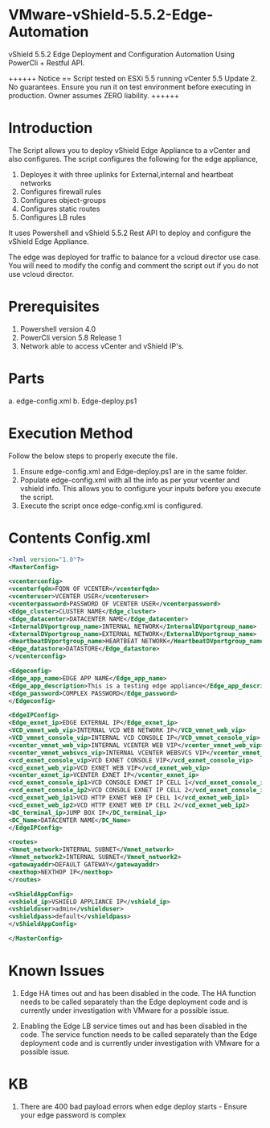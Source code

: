 VMware-vShield-5.5.2-Edge-Automation
==============================

vShield 5.5.2 Edge Deployment and Configuration Automation Using PowerCli + Restful API.

++++++
Notice == Script tested on ESXi 5.5 running vCenter 5.5 Update 2. No guarantees. Ensure you run it on test environment before executing in production. Owner assumes ZERO liability.
++++++

Introduction
============

The Script allows you to deploy vShield Edge Appliance to a vCenter and also configures. The script configures the following for the edge appliance,

1. Deployes it with three uplinks for External,internal and heartbeat networks
2. Configures firewall rules
3. Configures object-groups
4. Configures static routes
5. Configures LB rules

It uses Powershell and vShield 5.5.2 Rest API to deploy and configure the vShield Edge Appliance.

The edge was deployed for traffic to balance for a vcloud director use case. You will need to modify the config and comment the script out if you do not use vcloud director.

Prerequisites
=============

1. Powershell version 4.0
2. PowerCli version 5.8 Release 1
3. Network able to access vCenter and vShield IP's. 

Parts
=====
a. edge-config.xml
b. Edge-deploy.ps1

Execution Method
================

Follow the below steps to properly execute the file.

1. Ensure edge-config.xml and Edge-deploy.ps1 are in the same folder.
2. Populate edge-config.xml with all the info as per your vcenter and vshield info. This allows you to configure your inputs before you execute the script.
3. Execute the script once edge-config.xml is configured.

Contents Config.xml
===================
```xml
<?xml version="1.0"?>
<MasterConfig>

<vcenterconfig>
<vcenterfqdn>FQDN OF VCENTER</vcenterfqdn>
<vcenteruser>VCENTER USER</vcenteruser>
<vcenterpassword>PASSWORD OF VCENTER USER</vcenterpassword>
<Edge_cluster>CLUSTER NAME</Edge_cluster>
<Edge_datacenter>DATACENTER NAME</Edge_datacenter>
<InternalDVportgroup_name>INTERNAL NETWORK</InternalDVportgroup_name>
<ExternalDVportgroup_name>EXTERNAL NETWORK</ExternalDVportgroup_name>
<HeartbeatDVportgroup_name>HEARTBEAT NETWORK</HeartbeatDVportgroup_name>
<Edge_datastore>DATASTORE</Edge_datastore>
</vcenterconfig>

<Edgeconfig>
<Edge_app_name>EDGE APP NAME</Edge_app_name>
<Edge_app_description>This is a testing edge appliance</Edge_app_description>
<Edge_password>COMPLEX PASSWORD</Edge_password>
</Edgeconfig>

<EdgeIPConfig>
<Edge_exnet_ip>EDGE EXTERNAL IP</Edge_exnet_ip>
<VCD_vmnet_web_vip>INTERNAL VCD WEB NETWORK IP</VCD_vmnet_web_vip>
<VCD_vmnet_console_vip>INTERNAL VCD CONSOLE IP</VCD_vmnet_console_vip>
<vcenter_vmnet_web_vip>INTERNAL VCENTER WEB VIP</vcenter_vmnet_web_vip>
<vcenter_vmnet_websvcs_vip>INTERNAL VCENTER WEBSVCS VIP</vcenter_vmnet_websvcs_vip>
<vcd_exnet_console_vip>VCD EXNET CONSOLE VIP</vcd_exnet_console_vip>
<vcd_exnet_web_vip>VCD EXNET WEB VIP</vcd_exnet_web_vip>
<vcenter_exnet_ip>VCENTER EXNET IP</vcenter_exnet_ip>
<vcd_exnet_console_ip1>VCD CONSOLE EXNET IP CELL 1</vcd_exnet_console_ip1>
<vcd_exnet_console_ip2>VCD CONSOLE EXNET IP CELL 2</vcd_exnet_console_ip2>
<vcd_exnet_web_ip1>VCD HTTP EXNET WEB IP CELL 1</vcd_exnet_web_ip1>
<vcd_exnet_web_ip2>VCD HTTP EXNET WEB IP CELL 2</vcd_exnet_web_ip2>
<DC_terminal_ip>JUMP BOX IP</DC_terminal_ip>
<DC_Name>DATACENTER NAME</DC_Name>
</EdgeIPConfig>

<routes>
<Vmnet_network>INTERNAL SUBNET</Vmnet_network>
<Vmnet_network2>INTERNAL SUBNET</Vmnet_network2>
<gatewayaddr>DEFAULT GATEWAY</gatewayaddr>
<nexthop>NEXTHOP IP</nexthop>
</routes>

<vShieldAppConfig>
<vshield_ip>VSHIELD APPLIANCE IP</vshield_ip>
<vshielduser>admin</vshielduser>
<vshieldpass>default</vshieldpass>
</vShieldAppConfig>

</MasterConfig>
```
Known Issues
============

1. Edge HA times out and has been disabled in the code. The HA function needs to be called separately than the Edge deployment code and is currently under investigation with VMware for a possible issue.

2. Enabling the Edge LB service times out and has been disabled in the code. The service function needs to be called separately than the Edge deployment code and is currently under investigation with VMware for a possible issue.

KB
============

1. There are 400 bad payload errors when edge deploy starts - Ensure your edge password is complex


